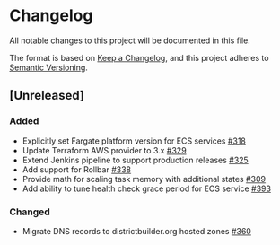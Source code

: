 # Changelog
All notable changes to this project will be documented in this file.

The format is based on [Keep a Changelog](https://keepachangelog.com/en/1.0.0/),
and this project adheres to [Semantic Versioning](https://semver.org/spec/v2.0.0.html).

## [Unreleased]
### Added
- Explicitly set Fargate platform version for ECS services [#318](https://github.com/PublicMapping/districtbuilder/pull/318)
- Update Terraform AWS provider to 3.x [#329](https://github.com/PublicMapping/districtbuilder/pull/329)
- Extend Jenkins pipeline to support production releases [#325](https://github.com/PublicMapping/districtbuilder/pull/325)
- Add support for Rollbar [#338](https://github.com/PublicMapping/districtbuilder/pull/338)
- Provide math for scaling task memory with additional states [#309](https://github.com/PublicMapping/districtbuilder/pull/309)
- Add ability to tune health check grace period for ECS service [#393](https://github.com/PublicMapping/districtbuilder/pull/393)

### Changed
- Migrate DNS records to districtbuilder.org hosted zones [#360](https://github.com/PublicMapping/districtbuilder/pull/360)
